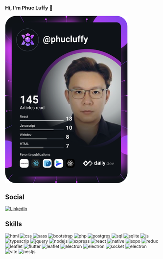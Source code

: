 ### Hi, I'm Phuc Luffy 👋

<a href="https://app.daily.dev/DailyDevTips"><img src="https://github.com/HuuPhucDang/HuuPhucDang/blob/main/devcard.svg" width="400" alt="Phuc Luffys's Dev Card"/></a>

## Social
<a href="https://www.linkedin.com/in/phuc-luffy/" target="_blank"><img src="https://img.shields.io/badge/LinkedIn-0077B5?style=for-the-badge&logo=linkedin&logoColor=white" alt="LinkedIn"/></a>

## Skills
<span>
  <img src="https://img.shields.io/badge/HTML5-E34F26?style=for-the-badge&logo=html5&logoColor=white" alt="html"/>
  
  <img src="https://img.shields.io/badge/CSS3-1572B6?style=for-the-badge&logo=css3&logoColor=white" alt="css"/>
  
  <img src="https://img.shields.io/badge/Sass-CC6699?style=for-the-badge&logo=sass&logoColor=white" alt="sass"/>
  
  <img src="https://img.shields.io/badge/Bootstrap-563D7C?style=for-the-badge&logo=bootstrap&logoColor=white" alt="bootstrap"/>
  
  <img src="https://img.shields.io/badge/PHP-777BB4?style=for-the-badge&logo=php&logoColor=white" alt="php"/>
  
  <img src="https://img.shields.io/badge/PostgreSQL-316192?style=for-the-badge&logo=postgresql&logoColor=white" alt="postgres"/>
  
  <img src="https://img.shields.io/badge/MySQL-005C84?style=for-the-badge&logo=mysql&logoColor=white" alt="sql"/>
  
  <img src="https://img.shields.io/badge/SQLite-07405E?style=for-the-badge&logo=sqlite&logoColor=white" alt="sqlite"/>
  
  <img src="https://img.shields.io/badge/JavaScript-323330?style=for-the-badge&logo=javascript&logoColor=F7DF1E" alt="js"/>
  
  <img src="https://img.shields.io/badge/TypeScript-007ACC?style=for-the-badge&logo=typescript&logoColor=white" alt="typescrip"/>
  
  <img src="https://img.shields.io/badge/jQuery-0769AD?style=for-the-badge&logo=jquery&logoColor=white" alt="jquery"/>
  
  <img src="https://img.shields.io/badge/Node.js-339933?style=for-the-badge&logo=nodedotjs&logoColor=white" alt="nodejs"/>
  
  <img src="https://img.shields.io/badge/Express.js-000000?style=for-the-badge&logo=express&logoColor=white" alt="express"/>
  
  <img src="https://img.shields.io/badge/React-20232A?style=for-the-badge&logo=react&logoColor=61DAFB" alt="react"/>
  
  <img src="https://img.shields.io/badge/React_Native-20232A?style=for-the-badge&logo=react&logoColor=61DAFB" alt="native"/>
  
  <img src="https://img.shields.io/badge/Expo-1B1F23?style=for-the-badge&logo=expo&logoColor=white" alt="expo"/>
  
  <img src="https://img.shields.io/badge/Redux-593D88?style=for-the-badge&logo=redux&logoColor=white" alt="redux"/>  
  
  <img src="https://img.shields.io/badge/Leaflet-199900?style=for-the-badge&logo=Leaflet&logoColor=white" alt="leaflet"/>
  
  <img src="https://img.shields.io/badge/Flutter-02569B?style=for-the-badge&logo=flutter&logoColor=white" alt="flutter"/>
  
  <img src="https://img.shields.io/badge/Leaflet-199900?style=for-the-badge&logo=Leaflet&logoColor=white" alt="leaflet"/>
  
  <img src="https://img.shields.io/badge/Electron-2B2E3A?style=for-the-badge&logo=electron&logoColor=9FEAF9" alt="electron"/>
  
  <img src="https://img.shields.io/badge/Electron-2B2E3A?style=for-the-badge&logo=electron&logoColor=9FEAF9" alt="electron"/>
  
  <img src="https://img.shields.io/badge/Socket.io-010101?&style=for-the-badge&logo=Socket.io&logoColor=white" alt="socket"/>
  
  <img src="https://img.shields.io/badge/Electron-2B2E3A?style=for-the-badge&logo=electron&logoColor=9FEAF9" alt="electron"/>
  
  <img src="https://img.shields.io/badge/Vite-B73BFE?style=for-the-badge&logo=vite&logoColor=FFD62E" alt="vite"/>
  
  <img src="https://img.shields.io/badge/nestjs-E0234E?style=for-the-badge&logo=nestjs&logoColor=white" alt="nestjs"/>
  
</span>

<!--
**HuuPhucDang/HuuPhucDang** is a ✨ _special_ ✨ repository because its `README.md` (this file) appears on your GitHub profile.

Here are some ideas to get you started:

- 🔭 I’m currently working on ...
- 🌱 I’m currently learning ...
- 👯 I’m looking to collaborate on ...
- 🤔 I’m looking for help with ...
- 💬 Ask me about ...
- 📫 How to reach me: ...
- 😄 Pronouns: ...
- ⚡ Fun fact: ...
-->
